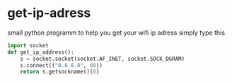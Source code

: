 # get-ip-adress
small python programm to help you get your wifi ip adress
simply type this
```python
import socket
def get_ip_address():
    s = socket.socket(socket.AF_INET, socket.SOCK_DGRAM)
    s.connect(("8.8.8.8", 80))
    return s.getsockname()[0]
 ```
